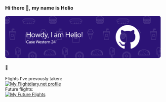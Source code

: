 ### Hi there 👋, my name is Helio
![I am a student at Case Western Reserve University](./github-header-image-2.png)

#### 🛫
Flights I've prevously taken:\
<a href="https://my.flightradar24.com/lxd262"><img src="https://banners-my.flightradar24.com/lxd262.png" alt="My Flightdiary.net profile" /></a>\
Future flights:\
<a href="https://my.flightradar24.com/lxd262"><img src="https://banners-my.flightradar24.com/lxd262-future.png" alt="My Future Flights" /></a>
<!---
lxd262/lxd262 is a ✨ special ✨ repository because its `README.md` (this file) appears on your GitHub profile.
You can click the Preview link to take a look at your changes.
--->
